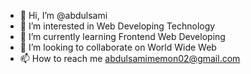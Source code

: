 - 👋 Hi, I’m @abdulsami
- 👀 I’m interested in Web Developing Technology
- 🌱 I’m currently learning Frontend Web Developing
- 💞️ I’m looking to collaborate on World Wide Web
- 📫 How to reach me abdulsamimemon02@gmail.com

<!---
abdulsamimem/abdulsamimem is a ✨ special ✨ repository because its `README.md` (this file) appears on your GitHub profile.
You can click the Preview link to take a look at your changes.
--->
